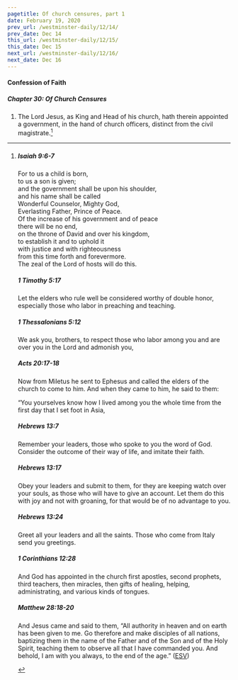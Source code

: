 ```yaml
---
pagetitle: Of church censures, part 1
date: February 19, 2020
prev_url: /westminster-daily/12/14/
prev_date: Dec 14
this_url: /westminster-daily/12/15/
this_date: Dec 15
next_url: /westminster-daily/12/16/
next_date: Dec 16
---
```


#### Confession of Faith

##### Chapter 30: Of Church Censures

1. The Lord Jesus, as King and Head of his church, hath therein appointed a government, in the hand of church officers, distinct from the civil magistrate.[^fnref:wcf1]

[^fnref:wcf1]: <div class="esv"><h5>Isaiah 9:6-7</h5> <div class="esv-text"><div class="block-indent"> <p class="line-group" id="p23009006.01-1">For to us a child is born,<br /> <span class="indent"></span>to us a son is given;<br /> and the government shall be upon his shoulder,<br /> <span class="indent"></span>and his name shall be called<br /> Wonderful Counselor, Mighty God,<br /> <span class="indent"></span>Everlasting Father, Prince of Peace.<br />  Of the increase of his government and of peace<br /> <span class="indent"></span>there will be no end,<br /> on the throne of David and over his kingdom,<br /> <span class="indent"></span>to establish it and to uphold it<br /> with justice and with righteousness<br /> <span class="indent"></span>from this time forth and forevermore.<br /> The zeal of the <span class="small-caps">Lord</span> of hosts will do this.</p> </div> </div><h5>1 Timothy 5:17</h5> <div class="esv-text"><p id="p54005017.01-2">Let the elders who rule well be considered worthy of double honor, especially those who labor in preaching and teaching.</p> </div><h5>1 Thessalonians 5:12</h5> <div class="esv-text"> <p id="p52005012.05-3">We ask you, brothers, to respect those who labor among you and are over you in the Lord and admonish you,</p> </div><h5>Acts 20:17-18</h5> <div class="esv-text"> <p id="p44020017.07-4">Now from Miletus he sent to Ephesus and called the elders of the church to come to him. And when they came to him, he said to them:</p> <p id="p44020018.11-4">&#8220;You yourselves know how I lived among you the whole time from the first day that I set foot in Asia,</p> </div><h5>Hebrews 13:7</h5> <div class="esv-text"><p id="p58013007.01-5">Remember your leaders, those who spoke to you the word of God. Consider the outcome of their way of life, and imitate their faith.</p> </div><h5>Hebrews 13:17</h5> <div class="esv-text"><p id="p58013017.01-6">Obey your leaders and submit to them, for they are keeping watch over your souls, as those who will have to give an account. Let them do this with joy and not with groaning, for that would be of no advantage to you.</p> </div><h5>Hebrews 13:24</h5> <div class="esv-text"><p id="p58013024.01-7">Greet all your leaders and all the saints. Those who come from Italy send you greetings.</p> </div><h5>1 Corinthians 12:28</h5> <div class="esv-text"><p id="p46012028.01-8">And God has appointed in the church first apostles, second prophets, third teachers, then miracles, then gifts of healing, helping, administrating, and various kinds of tongues.</p> </div><h5>Matthew 28:18-20</h5> <div class="esv-text"><p id="p40028018.01-9">And Jesus came and said to them, <span class="woc">&#8220;All authority in heaven and on earth has been given to me.</span> <span class="woc">Go therefore and make disciples of all nations, baptizing them in the name of the Father and of the Son and of the Holy Spirit,</span> <span class="woc">teaching them to observe all that I have commanded you. And behold, I am with you always, to the end of the age.&#8221;</span>  (<a href="http://www.esv.org" class="copyright">ESV</a>)</p> </div> </div>


